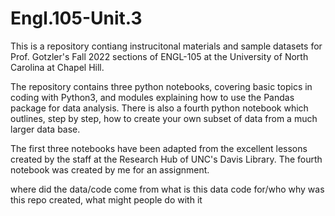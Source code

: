 # Engl.105-Unit.3
This is a repository contiang instrucitonal materials and sample datasets for Prof. Gotzler's Fall 2022 sections of ENGL-105 at the University of North Carolina at Chapel Hill.

The repository contains three python notebooks, covering basic topics in coding with Python3, and modules explaining how to use the Pandas package for data analysis. There is also a fourth python notebook which outlines, step by step, how to create your own subset of data from a much larger data base.

The first three notebooks have been adapted from the excellent lessons created by the staff at the Research Hub of UNC's Davis Library. The fourth notebook was created by me for an assignment.

where did the data/code come from
what is this data code for/who
why was this repo created, what might people do with it
